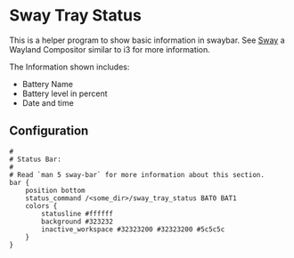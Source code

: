 # Sway Tray Status

This is a helper program to show basic information in swaybar. See [Sway](https://github.com/swaywm/sway) a Wayland Compositor similar to i3 for more information.

The Information shown includes:

- Battery Name
- Battery level in percent
- Date and time

## Configuration

```
#
# Status Bar:
#
# Read `man 5 sway-bar` for more information about this section.
bar {
    position bottom 
    status_command /<some_dir>/sway_tray_status BAT0 BAT1
    colors {
        statusline #ffffff
        background #323232
        inactive_workspace #32323200 #32323200 #5c5c5c
    }
}
```

